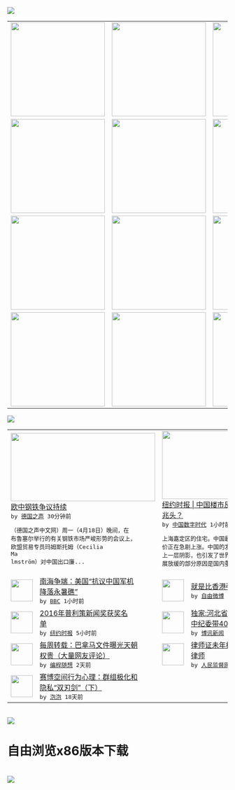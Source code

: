 

<a href="https://github.com/greatfire/z/raw/master/FreeBrowser.apk"><img src="https://raw.githubusercontent.com/greatfire/wiki/master/x/header.png" /></a><table><tr><td width="262" align="center" valign="center"><a href="https://github.com/greatfire/wiki/wiki/nyt" title="纽约时报中文网 国际纵览"><img src="https://raw.githubusercontent.com/greatfire/wiki/master/x/nyt_flag.png" width="215"/></a></td><td width="262" align="center" valign="center"><a href="https://github.com/greatfire/wiki/wiki/dw" title=""><img src="https://raw.githubusercontent.com/greatfire/wiki/master/x/dw_flag.png" width="215"/></a></td><td width="262" align="center" valign="center"><a href="https://github.com/greatfire/wiki/wiki/rmjd" title=""><img src="https://raw.githubusercontent.com/greatfire/wiki/master/x/rmjd_flag.png" width="215"/></a></td></tr><tr><td width="262" align="center" valign="center"><a href="https://github.com/paopaonetizen/website" title="泡泡 - 未经审查的互联网信息"><img src="https://raw.githubusercontent.com/greatfire/wiki/master/x/pp_flag.png" width="215"/></a></td><td width="262" align="center" valign="center"><a href="https://github.com/getlantern/mirror" title="以及自由微博和GreatFire.org官方中文论坛"><img src="https://raw.githubusercontent.com/greatfire/wiki/master/x/lantern_flag.png" width="215"/></a></td><td width="262" align="center" valign="center"><a href="https://github.com/cdtmirrors/m/" title=""><img src="https://raw.githubusercontent.com/greatfire/wiki/master/x/cdt_flag.png" width="215"/></a></td></tr><tr><td width="262" align="center" valign="center"><a href="https://github.com/program-think/blog" title="编程随想的博客"><img src="https://raw.githubusercontent.com/greatfire/wiki/master/x/pt_flag.png" width="215"/></a></td><td width="262" align="center" valign="center"><a href="https://github.com/greatfire/wiki/wiki/bbc" title=""><img src="https://raw.githubusercontent.com/greatfire/wiki/master/x/bbc_flag.png" width="215"/></a></td><td width="262" align="center" valign="center"><a href="https://github.com/freeweibo/s" title="自由微博 - 匿名和不受屏蔽的新浪微博搜索"><img src="https://raw.githubusercontent.com/greatfire/wiki/master/x/fw_flag.png" width="215"/></a></td></tr><tr><td width="262" align="center" valign="center"><a href="https://github.com/greatfire/wiki/wiki/google" title=""><img src="https://raw.githubusercontent.com/greatfire/wiki/master/x/google_flag.png" width="215"/></a></td><td width="262" align="center" valign="center"><a href="https://github.com/bxnews/boxun" title=""><img src="https://raw.githubusercontent.com/greatfire/wiki/master/x/bx_flag.png" width="215"/></a></td><td width="262" align="center" valign="center"><a href="https://github.com/greatfire/wiki/wiki/open-source" title="欢迎访问GreatFire.org开发者项目网站"><img src="https://raw.githubusercontent.com/greatfire/wiki/master/x/open-source_flag.png" width="215"/></a></td></tr></table><img src="https://raw.githubusercontent.com/greatfire/wiki/master/x/newsfeed text.png" /><table cols="4"><tr><td colspan="2" width="380"><a href="http://dw.com/p/1IYBp?maca=chi-GK-text-greatfire-all-chinese-15625-xml-mrss"><img src="http://www.dw.com/image/0,,18894926_302,00.jpg" width="330" height="156"/></a></br><a href="http://dw.com/p/1IYBp?maca=chi-GK-text-greatfire-all-chinese-15625-xml-mrss">欧中钢铁争议持续</a></br><kbd> by <a href="http://dw.de">德国之声</a> 30分钟前 </kbd></br><pre>（德国之声中文网）周一（4月18日）晚间，在<br/>布鲁塞尔举行的有关钢铁市场严峻形势的会议上，<br/>欧盟贸易专员玛姆斯托姆（Cecilia Ma<br/>lmström）对中国出口廉...</pre></td><td colspan="2" width="380"><a href="http://feedproxy.google.com/~r/chinadigitaltimes/IyPt/~3/73x2q87W0P8/"><img src="http://i2.wp.com/chinadigitaltimes.net/chinese/files/2016/04/19chinaproperty-articleLarge.jpg?resize=600%2C400" width="330" height="156"/></a></br><a href="http://feedproxy.google.com/~r/chinadigitaltimes/IyPt/~3/73x2q87W0P8/">纽约时报 | 中国楼市反弹 好消息还是坏<br/>兆头？</a></br><kbd> by <a href="http://chinadigitaltimes.net/chinese/">中国数字时代</a> 1小时前 </kbd></br><pre>上海嘉定区的住宅。中国最大的城市的新建住房房<br/>价正在急剧上涨。中国的发展放缓已给全球经济蒙<br/>上一层阴影，也引发了世界各地投资者的担忧。发<br/>展放缓的部分原因是国内重要房...</pre></td></tr><tr><td><img src="http://a.files.bbci.co.uk/worldservice/live/assets/images/2016/01/20/160120075403_fiery_cross_reef_144x81_reuters_nocredit.jpg" width="50" height="50"/></td><td width="280"><a href="http://www.bbc.com/zhongwen/simp/uk/2016/04/160419_south_china_sea_us_protest">南海争端：美国“抗议中国军机<br/>降落永暑礁”</a></br><kbd> by <a href="http://www.bbc.co.uk/zhongwen/simp">BBC</a> 1小时前 </kbd></td><td><img src="http://ww4.sinaimg.cn/large/61fcc2a9jw1f320zjomynj20ku112gro.jpg" width="50" height="50"/></td><td width="280"><a href="https://freeweibo.com/weibo/3965994592688144">就是比香港强啊！</a></br><kbd> by <a href="https://freeweibo.com/">自由微博</a> 2小时前 </kbd></td></tr><tr><td><img src="http://static01.nyt.com/images/2016/04/18/blogs/18-lens-refugees-slide-6010/18-lens-refugees-slide-6010-articleLarge.jpg" width="50" height="50"/></td><td width="280"><a href="https://d3qlz4p8smvoli.cloudfront.net/culture/20160419/t19pulizers-winners/">2016年普利策新闻奖获奖名<br/>单</a></br><kbd> by <a href="http://m.cn.nytimes.com/">纽约时报</a> 5小时前 </kbd></td><td><img src="https://raw.githubusercontent.com/greatfire/wiki/master/x/bx_logo.png" width="50" height="50"/></td><td width="280"><a href="http://www.boxun.com/news/gb/china/2016/04/201604190639.shtml">独家:河北省常委张越随身带枪<br/>中纪委带40特警抓捕请...</a></br><kbd> by <a href="http://www.boxun.com">博讯新闻</a> 9小时前 </kbd></td></tr><tr><td><img src="http://lh3.googleusercontent.com/f8luwt2ckL1p7TeoT-qqmCG2sc7_mEjGhIXuSRCXzqLrZ623Onm78wKH4TciogtOxPFWtpo-fPf2murTjYIPCvWw2nvGfsj4nt3XI6u1sSQPWVZheIDGc91wmEml" width="50" height="50"/></td><td width="280"><a href="http://feedproxy.google.com/~r/programthink/~3/41SMxPsQ5Wg/weekly-share-100.html">每周转载：巴拿马文件曝光天朝<br/>权贵（大量网友评论）</a></br><kbd> by <a href="http://program-think.blogspot.com">编程随想</a> 2天前 </kbd></td><td><img src="https://raw.githubusercontent.com/greatfire/wiki/master/x/rmjd_logo.png" width="50" height="50"/></td><td width="280"><a href="http://www.rmjdw.com//fazhibobao/20160414/15525.html">律师证未年检 河北法官报警抓<br/>律师 </a></br><kbd> by <a href="http://www.rmjdw.com/">人民监督网</a> 5天前 </kbd></td></tr><tr><td><img src="https://pao-pao.net/sites/pao-pao.net/files/styles/large/public/xia_pian_wen_zhong_tu_.jpg?itok=PbTXxyjR" width="50" height="50"/></td><td width="280"><a href="https://pao-pao.net/article/684">赛博空间行为心理：群组极化和<br/>隐私“双刃剑”（下）</a></br><kbd> by <a href="https://pao-pao.net">泡泡</a> 18天前 </kbd></td></table></br><a href="https://github.com/greatfire/z/raw/master/FreeBrowser.apk"><img src="https://raw.githubusercontent.com/greatfire/wiki/master/x/download app.png" /></a><h1>自由浏览x86版本下载<h1><a href="https://github.com/greatfire/z/raw/master/FreeBrowser-x86.apk"><img src="https://raw.githubusercontent.com/greatfire/images/master/fb86.qr.png" /></a>